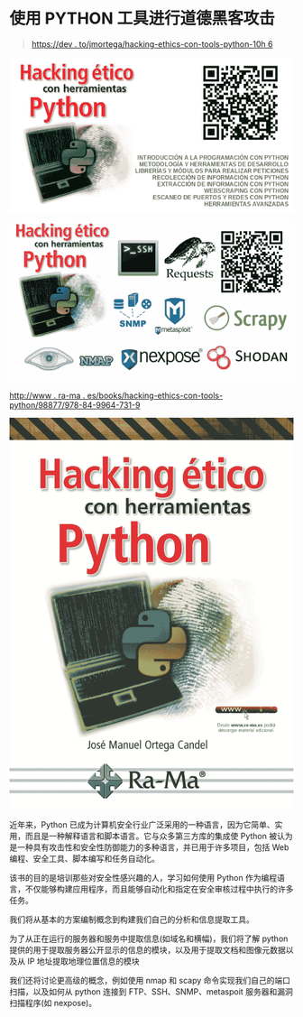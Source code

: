 # 使用 PYTHON 工具进行道德黑客攻击

> [https://dev . to/jmortega/hacking-ethics-con-tools-python-10h 6](https://dev.to/jmortega/hacking-etico-con-herramientas-python-10h6)

[![python](img/5ee117d5b8372934a7508ebeba407e30.png)](https://res.cloudinary.com/practicaldev/image/fetch/s--PF9msHfB--/c_limit%2Cf_auto%2Cfl_progressive%2Cq_auto%2Cw_880/https://i.imgur.com/lrOV7YX.png)

[![python](img/2812e561e689a781d6d96916fa6ddec2.png)](https://res.cloudinary.com/practicaldev/image/fetch/s--xfhEjKju--/c_limit%2Cf_auto%2Cfl_progressive%2Cq_auto%2Cw_880/https://i.imgur.com/ha3Y93w.png)

[http://www . ra-ma . es/books/hacking-ethics-con-tools-python/98877/978-84-9964-731-9](http://www.ra-ma.es/libros/HACKING-ETICO-CON-HERRAMIENTAS-PYTHON/98877/978-84-9964-731-9)

[![python](img/c19eeab8a6d1bb370a9f2213d9a88a24.png)](https://res.cloudinary.com/practicaldev/image/fetch/s--l0LeGaUB--/c_limit%2Cf_auto%2Cfl_progressive%2Cq_auto%2Cw_880/https://imagessl9.casadellibro.com/a/l/t0/19/9788499647319.jpg)

近年来，Python 已成为计算机安全行业广泛采用的一种语言，因为它简单、实用，而且是一种解释语言和脚本语言。它与众多第三方库的集成使 Python 被认为是一种具有攻击性和安全性防御能力的多种语言，并已用于许多项目，包括 Web 编程、安全工具、脚本编写和任务自动化。

该书的目的是培训那些对安全性感兴趣的人，学习如何使用 Python 作为编程语言，不仅能够构建应用程序，而且能够自动化和指定在安全审核过程中执行的许多任务。

我们将从基本的方案编制概念到构建我们自己的分析和信息提取工具。

为了从正在运行的服务器和服务中提取信息(如域名和横幅)，我们将了解 python 提供的用于提取服务器公开显示的信息的模块，以及用于提取文档和图像元数据以及从 IP 地址提取地理位置信息的模块

我们还将讨论更高级的概念，例如使用 nmap 和 scapy 命令实现我们自己的端口扫描，以及如何从 python 连接到 FTP、SSH、SNMP、metaspoit 服务器和漏洞扫描程序(如 nexpose)。
